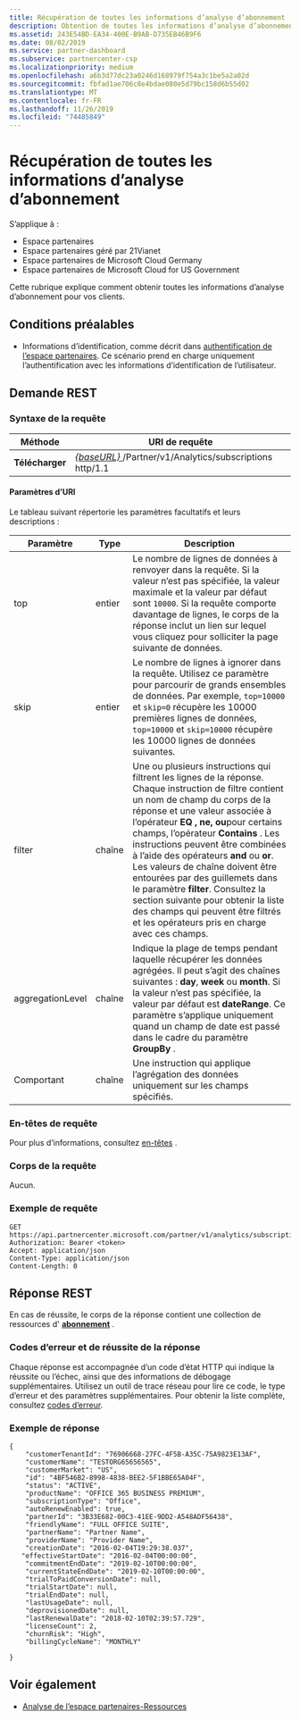 ```yaml
---
title: Récupération de toutes les informations d’analyse d’abonnement
description: Obtention de toutes les informations d’analyse d’abonnement.
ms.assetid: 243E54BD-EA34-400E-B9AB-D735EB46B9F6
ms.date: 08/02/2019
ms.service: partner-dashboard
ms.subservice: partnercenter-csp
ms.localizationpriority: medium
ms.openlocfilehash: a6b3d77dc23a0246d168979f754a3c1be5a2a02d
ms.sourcegitcommit: fbfad1ae706c8e4bdae080e5d79bc158d6b55d02
ms.translationtype: MT
ms.contentlocale: fr-FR
ms.lasthandoff: 11/26/2019
ms.locfileid: "74485849"
---
```

# <a name="get-all-subscription-analytics-information"></a>Récupération de toutes les informations d’analyse d’abonnement

S’applique à :

- Espace partenaires
- Espace partenaires géré par 21Vianet
- Espace partenaires de Microsoft Cloud Germany
- Espace partenaires de Microsoft Cloud for US Government

Cette rubrique explique comment obtenir toutes les informations d’analyse d’abonnement pour vos clients.

## <a name="prerequisites"></a>Conditions préalables

- Informations d’identification, comme décrit dans [authentification de l’espace partenaires](partner-center-authentication.md). Ce scénario prend en charge uniquement l’authentification avec les informations d’identification de l’utilisateur.

## <a name="rest-request"></a>Demande REST

### <a name="request-syntax"></a>Syntaxe de la requête

| Méthode | URI de requête |
|--------|-------------|
| **Télécharger** | [ *\{baseURL\}* ](partner-center-rest-urls.md)/Partner/v1/Analytics/subscriptions http/1.1 |

#### <a name="uri-parameters"></a>Paramètres d’URI

Le tableau suivant répertorie les paramètres facultatifs et leurs descriptions :

| Paramètre | Type |  Description |
|-----------|------|--------------|
| top | entier | Le nombre de lignes de données à renvoyer dans la requête. Si la valeur n’est pas spécifiée, la valeur maximale et la valeur par défaut sont `10000`. Si la requête comporte davantage de lignes, le corps de la réponse inclut un lien sur lequel vous cliquez pour solliciter la page suivante de données. |
| skip | entier | Le nombre de lignes à ignorer dans la requête. Utilisez ce paramètre pour parcourir de grands ensembles de données. Par exemple, `top=10000` et `skip=0` récupère les 10000 premières lignes de données, `top=10000` et `skip=10000` récupère les 10000 lignes de données suivantes. |
| filter | chaîne | Une ou plusieurs instructions qui filtrent les lignes de la réponse. Chaque instruction de filtre contient un nom de champ du corps de la réponse et une valeur associée à l’opérateur **EQ** **, ne, ou**pour certains champs, l’opérateur **Contains** . Les instructions peuvent être combinées à l’aide des opérateurs **and** ou **or**. Les valeurs de chaîne doivent être entourées par des guillemets dans le paramètre **filter**. Consultez la section suivante pour obtenir la liste des champs qui peuvent être filtrés et les opérateurs pris en charge avec ces champs. |
| aggregationLevel | chaîne | Indique la plage de temps pendant laquelle récupérer les données agrégées. Il peut s’agit des chaînes suivantes : **day**, **week** ou **month**. Si la valeur n’est pas spécifiée, la valeur par défaut est **dateRange**. Ce paramètre s’applique uniquement quand un champ de date est passé dans le cadre du paramètre **GroupBy** . |
| Comportant | chaîne | Une instruction qui applique l’agrégation des données uniquement sur les champs spécifiés. |

### <a name="request-headers"></a>En-têtes de requête

Pour plus d’informations, consultez [en-têtes](headers.md) .

### <a name="request-body"></a>Corps de la requête

Aucun.

### <a name="request-example"></a>Exemple de requête

```http
GET https://api.partnercenter.microsoft.com/partner/v1/analytics/subscriptions
Authorization: Bearer <token>
Accept: application/json
Content-Type: application/json
Content-Length: 0
```

## <a name="rest-response"></a>Réponse REST

En cas de réussite, le corps de la réponse contient une collection de ressources d' [**abonnement**](partner-center-analytics-resources.md#subscription) .

### <a name="response-success-and-error-codes"></a>Codes d’erreur et de réussite de la réponse

Chaque réponse est accompagnée d’un code d’état HTTP qui indique la réussite ou l’échec, ainsi que des informations de débogage supplémentaires. Utilisez un outil de trace réseau pour lire ce code, le type d’erreur et des paramètres supplémentaires. Pour obtenir la liste complète, consultez [codes d’erreur](error-codes.md).

### <a name="response-example"></a>Exemple de réponse

```http
{
    "customerTenantId": "76906668-27FC-4F5B-A35C-75A9823E13AF",
    "customerName": "TESTORG65656565",
    "customerMarket": "US",
    "id": "4BF546B2-8998-4838-BEE2-5F1BBE65A04F",
    "status": "ACTIVE",
    "productName": "OFFICE 365 BUSINESS PREMIUM",
    "subscriptionType": "Office",
    "autoRenewEnabled": true,
    "partnerId": "3B33E682-00C3-41EE-9DD2-A548ADF56438",
    "friendlyName": "FULL OFFICE SUITE",
    "partnerName": "Partner Name",
    "providerName": "Provider Name",
    "creationDate": "2016-02-04T19:29:38.037",
   "effectiveStartDate": "2016-02-04T00:00:00",
    "commitmentEndDate": "2019-02-10T00:00:00",
    "currentStateEndDate": "2019-02-10T00:00:00",
    "trialToPaidConversionDate": null,
    "trialStartDate": null,
    "trialEndDate": null,
    "lastUsageDate": null,
    "deprovisionedDate": null,
    "lastRenewalDate": "2018-02-10T02:39:57.729",
    "licenseCount": 2,
    "churnRisk": "High",
    "billingCycleName": "MONTHLY"

}
```

## <a name="see-also"></a>Voir également

- [Analyse de l’espace partenaires-Ressources](partner-center-analytics-resources.md)
